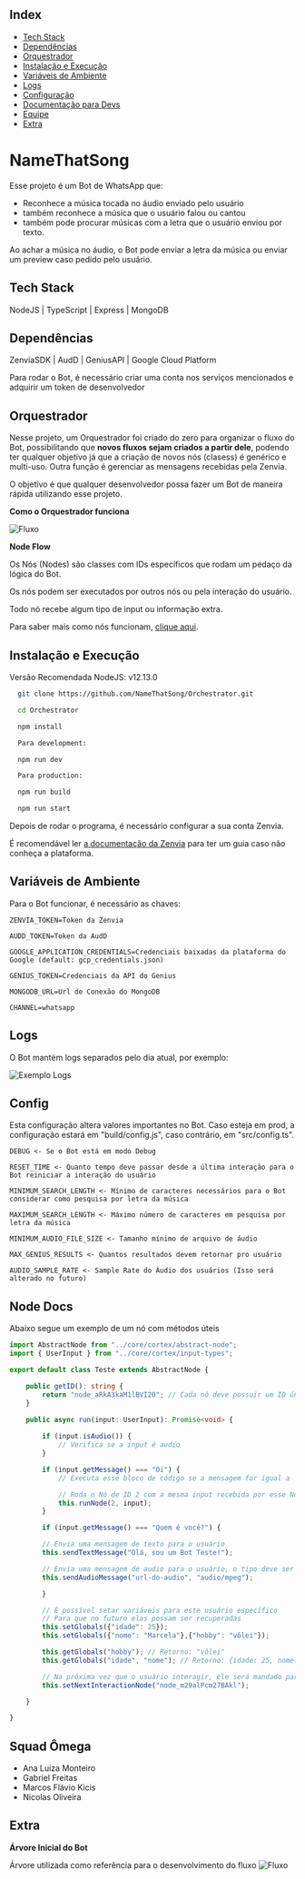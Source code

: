 ## Index

- [Tech Stack](#tech-stack)
- [Dependências](#dependências)
- [Orquestrador](#orquestrador)
- [Instalação e Execução](#instalação-e-execução)
- [Variáveis de Ambiente](#variáveis-de-ambiente)
- [Logs](#logs)
- [Configuração](#config)
- [Documentação para Devs](#node-docs)
- [Equipe](#squad-ômega)
- [Extra](#extra)

# NameThatSong

Esse projeto é um Bot de WhatsApp que:
- Reconhece a música tocada no áudio enviado pelo usuário
- também reconhece a música que o usuário falou ou cantou 
- também pode procurar músicas com a letra que o usuário enviou por texto.

Ao achar a música no áudio, o Bot pode enviar a letra da música ou enviar um preview caso pedido pelo usuário.

## Tech Stack

NodeJS | TypeScript | Express | MongoDB

## Dependências

ZenviaSDK | AudD | GeniusAPI | Google Cloud Platform

Para rodar o Bot, é necessário criar uma conta nos serviços
mencionados e adquirir um token de desenvolvedor

## Orquestrador

Nesse projeto, um Orquestrador foi criado do zero para organizar o fluxo do Bot, possibilitando que **novos fluxos sejam criados a partir dele**, podendo ter qualquer objetivo já que a criação de novos nós (clasess) é genérico e multi-uso. Outra função é gerenciar as mensagens recebidas pela Zenvia.

O objetivo é que qualquer desenvolvedor possa fazer um Bot de maneira rápida utilizando esse projeto.


**Como o Orquestrador funciona**

![Fluxo](https://i.imgur.com/Y9iuCcC.jpg)


**Node Flow**

Os Nós (Nodes) são classes com IDs específicos que rodam
um pedaço da lógica do Bot. 


Os nós podem ser executados por outros nós ou pela interação do usuário.

Todo nó recebe algum tipo de input ou informação extra.

Para saber mais como nós funcionam, [clique aqui](#node-docs).

## Instalação e Execução

Versão Recomendada NodeJS: v12.13.0

```bash
  git clone https://github.com/NameThatSong/Orchestrator.git

  cd Orchestrator

  npm install

  Para development:

  npm run dev

  Para production:

  npm run build

  npm run start

```

Depois de rodar o programa, é necessário configurar a sua conta Zenvia.

É recomendável ler [a documentação da Zenvia](https://zenvia.github.io/zenvia-openapi-spec/v2/#section/Getting-started-with-Sandbox) para ter um guia caso não conheça a plataforma.
    
## Variáveis de Ambiente

Para o Bot funcionar, é necessário as chaves:

`ZENVIA_TOKEN=Token da Zenvia`

`AUDD_TOKEN=Token da AudD`

`GOOGLE_APPLICATION_CREDENTIALS=Credenciais baixadas da plataforma do Google (default: gcp_credentials.json)`

`GENIUS_TOKEN=Credenciais da API do Genius`

`MONGODB_URL=Url de Conexão do MongoDB`

`CHANNEL=whatsapp`

## Logs

O Bot mantém logs separados pelo dia atual, por exemplo:

![Exemplo Logs](https://i.imgur.com/7kJDsRz.png)

## Config

Esta configuração altera valores importantes no Bot. Caso esteja em prod, a configuração estará em "build/config.js", caso contrário, em "src/config.ts".

    DEBUG <- Se o Bot está em modo Debug

    RESET_TIME <- Quanto tempo deve passar desde a última interação para o Bot reiniciar a interação do usuário

    MINIMUM_SEARCH_LENGTH <- Mínimo de caracteres necessários para o Bot considerar como pesquisa por letra da música
    
    MAXIMUM_SEARCH_LENGTH <- Máximo número de caracteres em pesquisa por letra da música

    MINIMUM_AUDIO_FILE_SIZE <- Tamanho mínimo de arquivo de áudio

    MAX_GENIUS_RESULTS <- Quantos resultados devem retornar pro usuário

    AUDIO_SAMPLE_RATE <- Sample Rate do Áudio dos usuários (Isso será alterado no futuro)

## Node Docs

Abaixo segue um exemplo de um nó com métodos úteis

```ts
import AbstractNode from "../core/cortex/abstract-node";
import { UserInput } from "../core/cortex/input-types";

export default class Teste extends AbstractNode {

    public getID(): string {
        return "node_aRkA3kaM1lBVI20"; // Cada nó deve possuir um ID único para identificação e execução
    }

    public async run(input: UserInput): Promise<void> {
        
        if (input.isAudio()) {
            // Verifica se a input é audio
        }

        if (input.getMessage() === "Oi") {
            // Executa esse bloco de código se a mensagem for igual a 'Oi'

            // Roda o Nó de ID 2 com a mesma input recebida por esse Nó
            this.runNode(2, input);
        }

        if (input.getMessage() === "Quem é você?") {

        // Envia uma mensagem de texto para o usuário
        this.sendTextMessage("Olá, sou um Bot Teste!"); 

        // Envia uma mensagem de audio para o usuário, o tipo deve ser especificado (mpeg, mp4, etc)
        this.sendAudioMessage("url-do-audio", "audio/mpeg");

        }

        // É possível setar variáveis para este usuário específico
        // Para que no futuro elas possam ser recuperadas
        this.setGlobals({"idade": 25});
        this.setGlobals({"nome": "Marcela"},{"hobby": "vôlei"});

        this.getGlobals("hobby"); // Retorno: "vôlei"
        this.getGlobals("idade", "nome"); // Retorno: {idade: 25, nome: "Marcela"}

        // Na próxima vez que o usuário interagir, ele será mandado para este nó
        this.setNextInteractionNode("node_m29alPcm27BAkl");

    }

}

```

## Squad Ômega

- Ana Luiza Monteiro
- Gabriel Freitas
- Marcos Flávio Kicis
- Nicolas Oliveira


## Extra

**Árvore Inicial do Bot**

Árvore utilizada como referência para o desenvolvimento do fluxo
![Fluxo](https://i.imgur.com/zjfdgBU.png)
